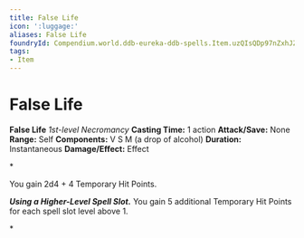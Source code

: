 ```yaml
---
title: False Life
icon: ':luggage:'
aliases: False Life
foundryId: Compendium.world.ddb-eureka-ddb-spells.Item.uzQIsQDp97nZxhJZ
tags:
- Item
---
```


# False Life

**False Life**
_1st-level Necromancy_
**Casting Time:** 1 action
**Attack/Save:** None
**Range:** Self
**Components:** V S M (a drop of alcohol)
**Duration:** Instantaneous
**Damage/Effect:** Effect

*<p>You gain 2d4 + 4 Temporary Hit Points.

***Using a Higher-Level Spell Slot.*** You gain 5 additional Temporary Hit Points for each spell slot level above 1.</p>*